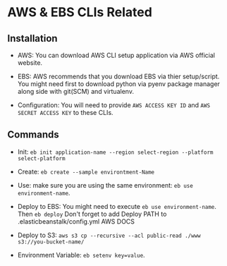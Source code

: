 # AWS & EBS CLIs Related

## Installation

* AWS:
  You can download AWS CLI setup application via AWS official website.

* EBS:
  AWS recommends that you download EBS via thier setup/script. You might need first to download python via pyenv package manager along side with git(SCM) and virtualenv.

* Configuration:
  You will need to provide `AWS ACCESS KEY ID` and `AWS SECRET ACCESS KEY` to these CLIs.

## Commands

* Init:
  `eb init application-name --region select-region --platform select-platform`

* Create:
  `eb create --sample environtment-Name`

* Use:
  make sure you are using the same environment: `eb use environment-name`.

* Deploy to EBS:
  You might need to execute `eb use environment-name`. Then `eb deploy`
  Don't forget to add Deploy PATH to .elasticbeanstalk/config.yml
  AWS DOCS

* Deploy to S3:
  `aws s3 cp --recursive --acl public-read ./www s3://you-bucket-name/`

* Environment Variable:
  `eb setenv key=value`.
